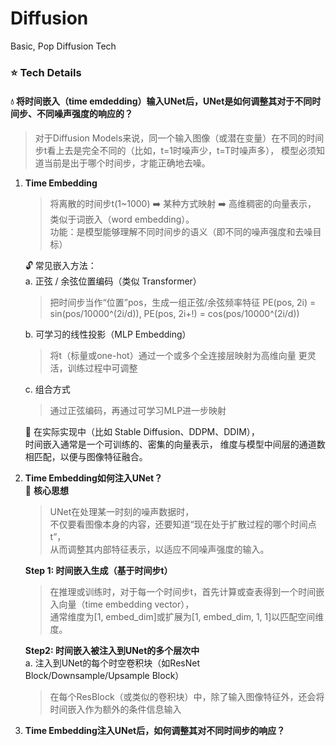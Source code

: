# Diffusion
Basic, Pop Diffusion Tech

### :star: Tech Details
#### :droplet: 将时间嵌入（time emdedding）输入UNet后，UNet是如何调整其对于不同时间步、不同噪声强度的响应的？
> 对于Diffusion Models来说，同一个输入图像（或潜在变量）在不同的时间步t看上去是完全不同的（比如，t=1时噪声少，t=T时噪声多），
> 模型必须知道当前是出于哪个时间步，才能正确地去噪。

1. **Time Embedding**
   > 将离散的时间步t(1~1000) :arrow_right: 某种方式映射 :arrow_right: 高维稠密的向量表示，\
   > 类似于词嵌入（word embedding）。\
   > 功能：是模型能够理解不同时间步的语义（即不同的噪声强度和去噪目标）
   
   :unlock: 常见嵌入方法：\
   a. 正弦 / 余弦位置编码（类似 Transformer）
      > 把时间步当作“位置”pos，生成一组正弦/余弦频率特征
      > PE(pos, 2i) = sin(pos/10000^(2i/d)),
      > PE(pos, 2i+!) = cos(pos/10000^(2i/d))
      
   b. 可学习的线性投影（MLP Embedding）
      > 将t（标量或one-hot）通过一个或多个全连接层映射为高维向量
      > 更灵活，训练过程中可调整
      
   c. 组合方式
      > 通过正弦编码，再通过可学习MLP进一步映射

   :wrench: 在实际实现中（比如 Stable Diffusion、DDPM、DDIM），  
   时间嵌入通常是一个可训练的、密集的向量表示，
   维度与模型中间层的通道数相匹配，以便与图像特征融合。
   
2. **Time Embedding如何注入UNet？**  
   :dart: **核心思想**
   > UNet在处理某一时刻的噪声数据时，  
   > 不仅要看图像本身的内容，还要知道“现在处于扩散过程的哪个时间点t”，   
   > 从而调整其内部特征表示，以适应不同噪声强度的输入。
   
   **Step 1: 时间嵌入生成（基于时间步t）**  
   > 在推理或训练时，对于每一个时间步t，首先计算或查表得到一个时间嵌入向量（time embedding vector），  
   > 通常维度为[1, embed_dim]或扩展为[1, embed_dim, 1, 1]以匹配空间维度。

   **Step2: 时间嵌入被注入到UNet的多个层次中**  
   a. 注入到UNet的每个时空卷积块（如ResNet Block/Downsample/Upsample Block）
   > 在每个ResBlock（或类似的卷积块）中，除了输入图像特征外，还会将时间嵌入作为额外的条件信息输入
   > 
   
   
5. **Time Embedding注入UNet后，如何调整其对不同时间步的响应？**
